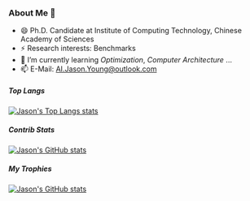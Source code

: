 <!--
**Jason-Young-AI/Jason-Young-AI** is a ✨ _special_ ✨ repository because its `README.md` (this file) appears on your GitHub profile.

Here are some ideas to get you started:

- 🔭 I’m currently working on ...
- 🌱 I’m currently learning ...
- 👯 I’m looking to collaborate on ...
- 🤔 I’m looking for help with ...
- 💬 Ask me about ...
- 📫 How to reach me: ...
- 😄 Pronouns: ...
- ⚡ Fun fact: ...
-->

### About Me 👋

- 😄 Ph.D. Candidate at Institute of Computing Technology, Chinese Academy of Sciences
- ⚡ Research interests: Benchmarks
- 🌱 I’m currently learning *Optimization*, *Computer Architecture* ...
- 📫 E-Mail: AI.Jason.Young@outlook.com

##### Top Langs
<a href="https://github.com/Jason-Young-AI/">
  <img align="center" alt="Jason's Top Langs stats" src="https://github-readme-stats.vercel.app/api/top-langs/?username=Jason-Young-AI&layout=compact&theme=swift" />
</a>

##### Contrib Stats
<a href="https://github.com/Jason-Young-AI/">
  <img align="center" alt="Jason's GitHub stats" src="https://github-readme-stats.vercel.app/api?username=Jason-Young-AI&count_private=true&show_icons=true&include_all_commits=true&hide_title=true&theme=swift" />
</a>

##### My Trophies

<a href="https://github.com/Jason-Young-AI/">
    <img align="center" alt="Jason's GitHub stats" src="https://github-profile-trophy.vercel.app/?username=Jason-Young-AI&theme=juicyfresh&row=2&column=3&margin-w=15&margin-h=15&no-frame=true" />

</a>
